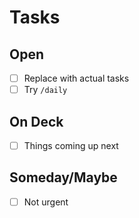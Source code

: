 # Tasks

## Open

- [ ] Replace with actual tasks
- [ ] Try `/daily`

## On Deck

- [ ] Things coming up next

## Someday/Maybe

- [ ] Not urgent